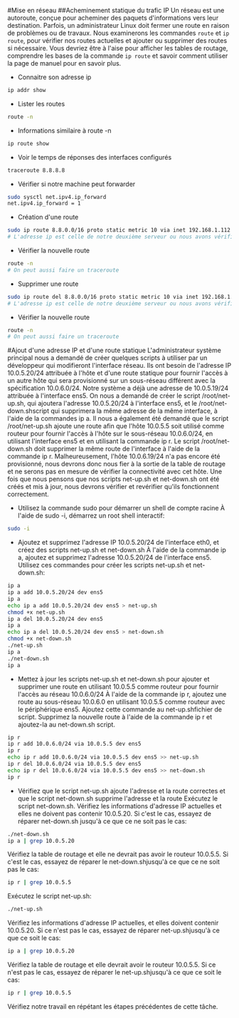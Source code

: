 #Mise en réseau
##Acheminement statique du trafic IP
Un réseau est une autoroute, conçue pour acheminer des paquets d'informations vers leur destination.
Parfois, un administrateur Linux doit fermer une route en raison de problèmes ou de travaux.
Nous examinerons les commandes `route` et `ip route`, pour vérifier nos routes actuelles et ajouter ou supprimer des routes si nécessaire.
Vous devriez être à l'aise pour afficher les tables de routage, comprendre les bases de la commande `ip route` et savoir comment utiliser la page de manuel pour en savoir plus.

- Connaitre son adresse ip
```bash
ip addr show
```

- Lister les routes
```bash
route -n
```

- Informations similaire à route -n
```bash
ip route show
```

- Voir le temps de réponses des interfaces configurés
```bash
traceroute 8.8.8.8
```

- Vérifier si notre machine peut forwarder
```bash
sudo sysctl net.ipv4.ip_forward
net.ipv4.ip_forward = 1
```

- Création d'une route
```bash
sudo ip route 8.8.0.0/16 proto static metric 10 via inet 192.168.1.112 dev enp0s5
# L'adresse ip est celle de notre deuxième serveur ou nous avons vérifié si il forwarder
```

- Vérifier la nouvelle route
```bash
route -n
# On peut aussi faire un traceroute
```

- Supprimer une route
```bash
sudo ip route del 8.8.0.0/16 proto static metric 10 via inet 192.168.1.112 dev enp0s5
# L'adresse ip est celle de notre deuxième serveur ou nous avons vérifié si il forwarder
```

- Vérifier la nouvelle route
```bash
route -n
# On peut aussi faire un traceroute
```

#Ajout d'une adresse IP et d'une route statique
L'administrateur système principal nous a demandé de créer quelques scripts à utiliser par un développeur qui modifieront l'interface réseau.
Ils ont besoin de l'adresse IP 10.0.5.20/24 attribuée à l'hôte et d'une route statique pour fournir l'accès à un autre hôte qui sera provisionné sur un sous-réseau différent avec la spécification 10.0.6.0/24.
Notre système a déjà une adresse de 10.0.5.19/24 attribuée à l'interface ens5.
On nous a demandé de créer le  script /root/net-up.sh, qui ajoutera l'adresse 10.0.5.20/24 à l'interface ens5, et le /root/net-down.shscript qui supprimera la même adresse de la même interface, à l'aide de la commandes ip a.
Il nous a également été demandé que le script /root/net-up.sh ajoute une route afin que l'hôte 10.0.5.5 soit utilisé comme routeur pour fournir l'accès à l'hôte sur le sous-réseau 10.0.6.0/24, en utilisant l'interface ens5 et en utilisant la commande ip r.
Le script /root/net-down.sh doit supprimer la même route de l'interface à l'aide de la commande ip r.
Malheureusement, l'hôte 10.0.6.19/24 n'a pas encore été provisionné, nous devrons donc nous fier à la sortie de la table de routage et ne serons pas en mesure de vérifier la connectivité avec cet hôte.
Une fois que nous pensons que nos scripts net-up.sh et net-down.sh ont été créés et mis à jour, nous devrons vérifier et revérifier qu'ils fonctionnent correctement.

- Utilisez la commande sudo pour démarrer un shell de compte racine
À l'aide de sudo -i, démarrez un root shell interactif:
```bash
sudo -i
```

- Ajoutez et supprimez l'adresse IP 10.0.5.20/24 de l'interface eth0, et créez des scripts net-up.sh et net-down.sh
À l'aide de la commande ip a, ajoutez et supprimez l'adresse 10.0.5.20/24 de l'interface ens5.
Utilisez ces commandes pour créer les scripts net-up.sh et net-down.sh:
```bash
ip a
ip a add 10.0.5.20/24 dev ens5
ip a
echo ip a add 10.0.5.20/24 dev ens5 > net-up.sh
chmod +x net-up.sh
ip a del 10.0.5.20/24 dev ens5
ip a
echo ip a del 10.0.5.20/24 dev ens5 > net-down.sh
chmod +x net-down.sh
./net-up.sh
ip a 
./net-down.sh
ip a
```

- Mettez à jour les scripts net-up.sh et net-down.sh pour ajouter et supprimer une route en utilisant 10.0.5.5 comme routeur pour fournir l'accès au réseau 10.0.6.0/24
À l'aide de la commande ip r, ajoutez une route au sous-réseau 10.0.6.0 en utilisant 10.0.5.5 comme routeur avec le périphérique ens5.
Ajoutez cette commande au net-up.shfichier de script. 
Supprimez la nouvelle route à l'aide de la commande ip r et ajoutez-la au net-down.sh script.
```bash
ip r
ip r add 10.0.6.0/24 via 10.0.5.5 dev ens5
ip r
echo ip r add 10.0.6.0/24 via 10.0.5.5 dev ens5 >> net-up.sh
ip r del 10.0.6.0/24 via 10.0.5.5 dev ens5
echo ip r del 10.0.6.0/24 via 10.0.5.5 dev ens5 >> net-down.sh
ip r
```

- Vérifiez que le script net-up.sh ajoute l'adresse et la route correctes et que le script net-down.sh supprime l'adresse et la route
Exécutez le script net-down.sh.
Vérifiez les informations d'adresse IP actuelles et elles ne doivent pas contenir 10.0.5.20.
Si c'est le cas, essayez de réparer net-down.sh jusqu'à ce que ce ne soit pas le cas:
```bash
./net-down.sh
ip a | grep 10.0.5.20
```

Vérifiez la table de routage et elle ne devrait pas avoir le routeur 10.0.5.5. 
Si c'est le cas, essayez de réparer le net-down.shjusqu'à ce que ce ne soit pas le cas:
```bash
ip r | grep 10.0.5.5
```

Exécutez le script net-up.sh:
```bash
./net-up.sh
```

Vérifiez les informations d'adresse IP actuelles, et elles doivent contenir 10.0.5.20. Si ce n'est pas le cas, essayez de réparer net-up.shjusqu'à ce que ce soit le cas:
```bash
ip a | grep 10.0.5.20
```

Vérifiez la table de routage et elle devrait avoir le routeur 10.0.5.5. Si ce n'est pas le cas, essayez de réparer le net-up.shjusqu'à ce que ce soit le cas:
```bash
ip r | grep 10.0.5.5
```

Vérifiez notre travail en répétant les étapes précédentes de cette tâche.
